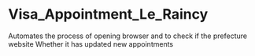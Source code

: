 # Visa_Appointment_Le_Raincy
Automates the process of opening browser  and to check if the prefecture website Whether it has updated new appointments 
